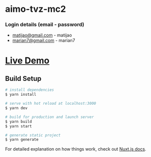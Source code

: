 # aimo-tvz-mc2

### Login details (email - password)
- matijao@gmail.com - matijao
- marian7@gmail.com - marian7

# [Live Demo](https://aimo.vercel.app/)

## Build Setup

```bash
# install dependencies
$ yarn install

# serve with hot reload at localhost:3000
$ yarn dev

# build for production and launch server
$ yarn build
$ yarn start

# generate static project
$ yarn generate
```

For detailed explanation on how things work, check out [Nuxt.js docs](https://nuxtjs.org).

